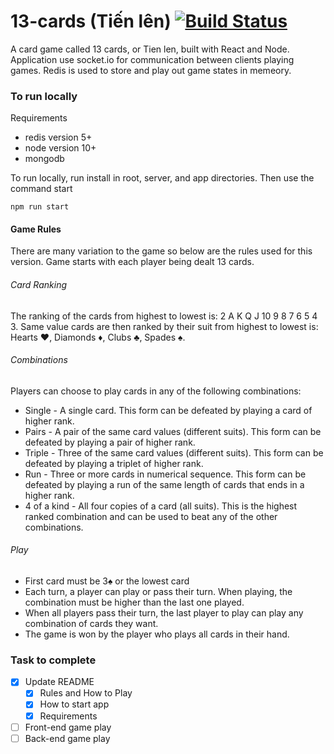 # 13-cards (Tiến lên) [![Build Status](https://travis-ci.com/williamstyronejr/13cards.svg?branch=master)](https://travis-ci.com/williamstyronejr/13cards)

A card game called 13 cards, or Tien len, built with React and Node. Application use socket.io for communication between clients playing games. Redis is used to store and play out game states in memeory. 

### To run locally
Requirements
* redis version 5+
* node version 10+
* mongodb

To run locally, run install in root, server, and app directories. Then use the command start
 ``` 
 npm run start
 ```



#### Game Rules
There are many variation to the game so below are the rules used for this version. Game starts
  with each player being dealt 13 cards.
  
###### Card Ranking
The ranking of the cards from highest to lowest is: 2 A K Q J 10 9 8 7 6 5 4 3. 
Same value cards are then ranked by their suit from highest to lowest is: Hearts ♥, Diamonds ♦, Clubs ♣, Spades ♠.
  
###### Combinations
  Players can choose to play cards in any of the following combinations:
  * Single - A single card. This form can be defeated by playing a card of higher rank.
  * Pairs - A pair of the same card values (different suits). This form can be defeated by playing a pair of higher rank.
  * Triple - Three of the same card values (different suits). This form can be defeated by playing a triplet of higher rank.
  * Run - Three or more cards in numerical sequence. This form can be defeated by playing a run of the same length of cards that ends in a higher rank.
  * 4 of a kind - All four copies of a card (all suits). This is the highest ranked combination and can be used to beat any of the other combinations.
  
###### Play
  * First card must be 3♠ or the lowest card
  * Each turn, a player can play or pass their turn. When playing, the combination must be higher than the last one played.
  * When all players pass their turn, the last player to play can play any combination of cards they want.
  * The game is won by the player who plays all cards in their hand.


### Task to complete
- [x] Update README
    - [X] Rules and How to Play
    - [X] How to start app
    - [X] Requirements
- [ ] Front-end game play
- [ ] Back-end game play
